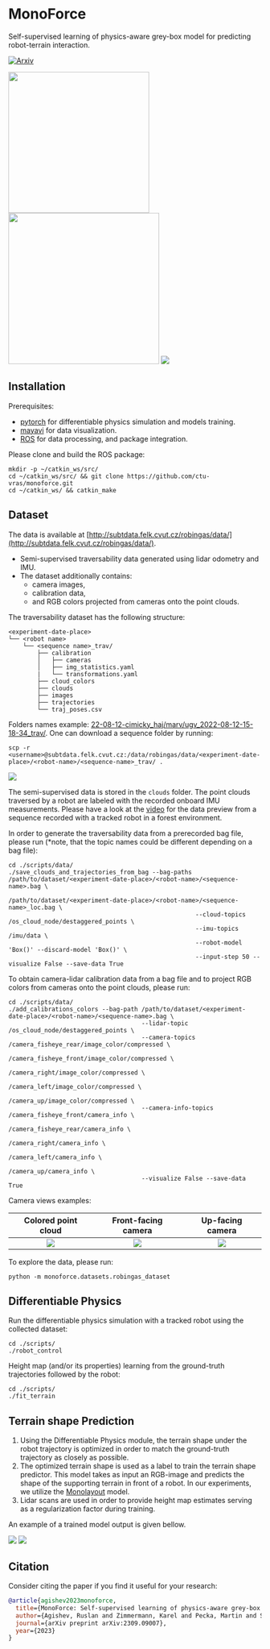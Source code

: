 # MonoForce
Self-supervised learning of physics-aware grey-box model for predicting robot-terrain interaction.

[![Arxiv](http://img.shields.io/badge/paper-arxiv.2303.01123-critical.svg?style=plastic)](https://arxiv.org/abs/2309.09007)

<img src="docs/imgs/overview_from_img.png" height="280"/> <img src="docs/imgs/overview.png" height="300"/>
![](./docs/imgs/demo.gif)

## Installation
Prerequisites:
- [pytorch](https://pytorch.org/) for differentiable physics simulation and models training.
- [mayavi](https://docs.enthought.com/mayavi/mayavi/) for data visualization.
- [ROS](http://wiki.ros.org/ROS/Installation) for data processing, and package integration.

Please clone and build the ROS package:
```commandline
mkdir -p ~/catkin_ws/src/
cd ~/catkin_ws/src/ && git clone https://github.com/ctu-vras/monoforce.git
cd ~/catkin_ws/ && catkin_make
```

## Dataset
The data is available at 
[http://subtdata.felk.cvut.cz/robingas/data/](http://subtdata.felk.cvut.cz/robingas/data/).

- Semi-supervised traversability data generated using lidar odometry and IMU.
- The dataset additionally contains:
  - camera images,
  - calibration data,
  - and RGB colors projected from cameras onto the point clouds.

The traversability dataset has the following structure:
```commandline
<experiment-date-place>
└── <robot name>
    └── <sequence name>_trav/
        ├── calibration
        │   ├── cameras
        │   ├── img_statistics.yaml
        |   └── transformations.yaml
        ├── cloud_colors
        ├── clouds
        ├── images
        ├── trajectories
        └── traj_poses.csv
```
Folders names example:
[22-08-12-cimicky_haj/marv/ugv_2022-08-12-15-18-34_trav/](http://subtdata.felk.cvut.cz/robingas/data/22-08-12-cimicky_haj/marv/ugv_2022-08-12-15-18-34_trav/).
One can download a sequence folder by running:
```commandline
scp -r <username>@subtdata.felk.cvut.cz:/data/robingas/data/<experiment-date-place>/<robot-name>/<sequence-name>_trav/ .
```

![](./docs/imgs/lidar_imu_trav.png)

The semi-supervised data is stored in the `clouds` folder.
The point clouds traversed by a robot are labeled with the recorded onboard IMU measurements.
Please have a look at the
[video](https://drive.google.com/file/d/1CmLwgTUFmKrMXm5hG5n1Bz0XBZqLNifc/view?usp=drive_link)
for the data preview from a sequence recorded with a tracked robot in a forest environment.

In order to generate the traversability data from a prerecorded bag file, please run
(*note, that the topic names could be different depending on a bag file):
```commandline
cd ./scripts/data/
./save_clouds_and_trajectories_from_bag --bag-paths /path/to/dataset/<experiment-date-place>/<robot-name>/<sequence-name>.bag \
                                                    /path/to/dataset/<experiment-date-place>/<robot-name>/<sequence-name>_loc.bag \
                                                    --cloud-topics /os_cloud_node/destaggered_points \
                                                    --imu-topics /imu/data \
                                                    --robot-model 'Box()' --discard-model 'Box()' \
                                                    --input-step 50 --visualize False --save-data True
```

To obtain camera-lidar calibration data from a bag file and to project RGB colors from cameras onto the point clouds,
please run:
```commandline
cd ./scripts/data/
./add_calibrations_colors --bag-path /path/to/dataset/<experiment-date-place>/<robot-name>/<sequence-name>.bag \
                                     --lidar-topic /os_cloud_node/destaggered_points \
                                     --camera-topics /camera_fisheye_rear/image_color/compressed \
                                                     /camera_fisheye_front/image_color/compressed \
                                                     /camera_right/image_color/compressed \
                                                     /camera_left/image_color/compressed \
                                                     /camera_up/image_color/compressed \
                                     --camera-info-topics /camera_fisheye_front/camera_info \
                                                         /camera_fisheye_rear/camera_info \
                                                         /camera_right/camera_info \
                                                         /camera_left/camera_info \
                                                         /camera_up/camera_info \
                                     --visualize False --save-data True
```

Camera views examples:

Colored point cloud            |            Front-facing camera            |        Up-facing camera        
:-----------------------------:|:-----------------------------------------:|:------------------------------:
![](./docs/imgs/rgb_cloud.png) | ![](./docs/imgs/camera_fisheye_front.png) | ![](./docs/imgs/camera_up.png)

To explore the data, please run:
```commandline
python -m monoforce.datasets.robingas_dataset
```

## Differentiable Physics

Run the differentiable physics simulation with a tracked robot using the collected dataset:
```commandline
cd ./scripts/
./robot_control
```

[//]: # (TODO: expand the documentation by introducing a training pipeline scheme.)
Height map (and/or its properties) learning from the ground-truth trajectories followed by the robot:
```commandline
cd ./scripts/
./fit_terrain
```

## Terrain shape Prediction

1. Using the Differentiable Physics module, the terrain shape under the robot trajectory is optimized in order to match the ground-truth trajectory as closely as possible.
2. The optimized terrain shape is used as a label to train the terrain shape predictor. This model takes as input an RGB-image and predicts the shape of the supporting terrain in front of a robot.
In our experiments, we utilize the [Monolayout](https://github.com/manila95/monolayout) model.
3. Lidar scans are used in order to provide height map estimates serving as a regularization factor during training.

An example of a trained model output is given bellow.

![](./docs/imgs/monodem_pred.png)
![](./docs/imgs/prediction.png)


## Citation

Consider citing the paper if you find it useful for your research:

```bibtex
@article{agishev2023monoforce,
  title={MonoForce: Self-supervised learning of physics-aware grey-box model for predicting the robot-terrain interaction},
  author={Agishev, Ruslan and Zimmermann, Karel and Pecka, Martin and Svoboda, Tom{\'a}{\v{s}}},
  journal={arXiv preprint arXiv:2309.09007},
  year={2023}
}
```
